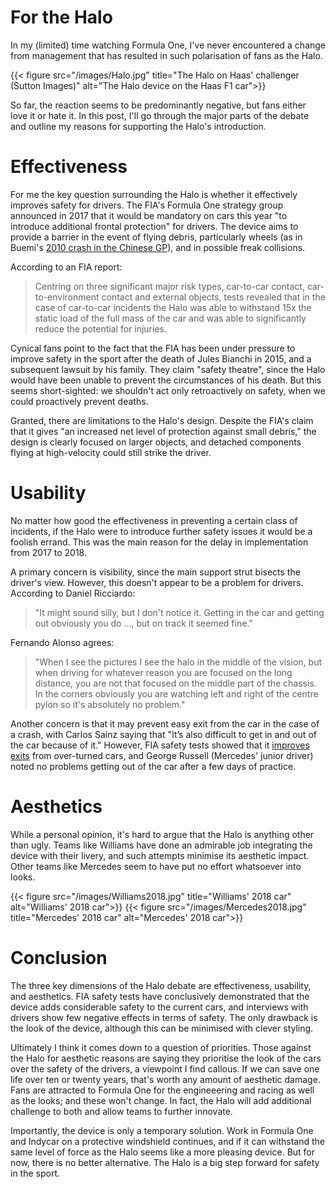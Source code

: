 # For the Halo

In my (limited) time watching Formula One, I've never encountered a change from
management that has resulted in such polarisation of fans as the Halo.

{{< figure src="/images/Halo.jpg" title="The Halo on Haas' challenger (Sutton Images)" alt="The Halo device on the Haas F1 car">}}

So far, the reaction seems to be predominantly negative, but fans either love it
or hate it. In this post, I'll go through the major parts of the debate and
outline my reasons for supporting the Halo's introduction.

# Effectiveness

For me the key question surrounding the Halo is whether it effectively improves
safety for drivers. The FIA's Formula One strategy group announced in 2017 that
it would be mandatory on cars this year "to introduce additional frontal
protection" for drivers. The device aims to provide a barrier in the event of
flying debris, particularly wheels (as in Buemi's [2010 crash in the Chinese
GP](https://www.youtube.com/watch?v=xwoCLiyzdgU)), and in possible freak
collisions.

According to an FIA report:

> Centring on three significant major risk types, car-to-car contact,
> car-to-environment contact and external objects, tests revealed that in the
> case of car-to-car incidents the Halo was able to withstand 15x the static
> load of the full mass of the car and was able to significantly reduce the
> potential for injuries.

Cynical fans point to the fact that the FIA has been under pressure to improve
safety in the sport after the death of Jules Bianchi in 2015, and a subsequent
lawsuit by his family. They claim "safety theatre", since the Halo would have
been unable to prevent the circumstances of his death. But this seems
short-sighted: we shouldn't act only retroactively on safety, when we could
proactively prevent deaths.

Granted, there are limitations to the Halo's design. Despite the FIA's claim
that it gives "an increased net level of protection against small debris," the
design is clearly focused on larger objects, and detached components flying at
high-velocity could still strike the driver.

# Usability

No matter how good the effectiveness in preventing a certain class of incidents,
if the Halo were to introduce further safety issues it would be a foolish
errand. This was the main reason for the delay in implementation from 2017 to
2018\.

A primary concern is visibility, since the main support strut bisects the
driver's view. However, this doesn't appear to be a problem for drivers.
According to Daniel Ricciardo:

> "It might sound silly, but I don't notice it. Getting in the car and getting
> out obviously you do ..., but on track it seemed fine."

Fernando Alonso agrees:

> "When I see the pictures I see the halo in the middle of the vision, but when
> driving for whatever reason you are focused on the long distance, you are not
> that focused on the middle part of the chassis. In the corners obviously you
> are watching left and right of the centre pylon so it's absolutely no
> problem."

Another concern is that it may prevent easy exit from the car in the case of a
crash, with Carlos Sainz saying that "It’s also difficult to get in and out of
the car because of it." However, FIA safety tests showed that it [improves
exits](https://www.autosport.com/f1/news/131095/six-key-myths-about-f1-halo-device-busted)
from over-turned cars, and George Russell (Mercedes' junior driver) noted no
problems getting out of the car after a few days of practice.

# Aesthetics

While a personal opinion, it's hard to argue that the Halo is anything other
than ugly. Teams like Williams have done an admirable job integrating the device
with their livery, and such attempts minimise its aesthetic impact. Other teams
like Mercedes seem to have put no effort whatsoever into looks.

{{< figure src="/images/Williams2018.jpg" title="Williams' 2018 car" alt="Williams' 2018 car">}}
{{< figure src="/images/Mercedes2018.jpg" title="Mercedes' 2018 car" alt="Mercedes' 2018 car">}}

# Conclusion

The three key dimensions of the Halo debate are effectiveness, usability, and
aesthetics. FIA safety tests have conclusively demonstrated that the device adds
considerable safety to the current cars, and interviews with drivers show few
negative effects in terms of safety. The only drawback is the look of the
device, although this can be minimised with clever styling.

Ultimately I think it comes down to a question of priorities. Those against the
Halo for aesthetic reasons are saying they prioritise the look of the cars over
the safety of the drivers, a viewpoint I find callous. If we can save one life
over ten or twenty years, that's worth any amount of aesthetic damage. Fans are
attracted to Formula One for the engineeering and racing as well as the looks;
and these won't change. In fact, the Halo will add additional challenge to both
and allow teams to further innovate.

Importantly, the device is only a temporary solution. Work in Formula One and
Indycar on a protective windshield continues, and if it can withstand the same
level of force as the Halo seems like a more pleasing device. But for now, there
is no better alternative. The Halo is a big step forward for safety in the
sport.
